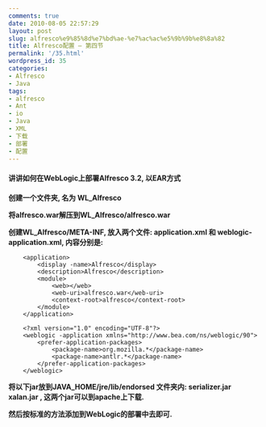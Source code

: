 ```yaml
---
comments: true
date: 2010-08-05 22:57:29
layout: post
slug: alfresco%e9%85%8d%e7%bd%ae-%e7%ac%ac%e5%9b%9b%e8%8a%82
title: Alfresco配置 — 第四节
permalink: '/35.html'
wordpress_id: 35
categories:
- Alfresco
- Java
tags:
- alfresco
- Ant
- io
- Java
- XML
- 下载
- 部署
- 配置
---
```


#### 讲讲如何在WebLogic上部署Alfresco 3.2, 以EAR方式 ####

**创建一个文件夹, 名为 WL_Alfresco**

**将alfresco.war解压到WL_Alfresco/alfresco.war**

**创建WL_Alfresco/META-INF, 放入两个文件: application.xml 和 weblogic-application.xml, 内容分别是:**

		<application>
			<display -name>Alfresco</display>
			<description>Alfresco</description>
			<module>
				<web></web>
				<web-uri>alfresco.war</web-uri>
				<context-root>alfresco</context-root>
			</module>
		</application>

		<?xml version="1.0" encoding="UTF-8"?>
		<weblogic -application xmlns="http://www.bea.com/ns/weblogic/90">
			<prefer-application-packages>
				<package-name>org.mozilla.*</package-name>
				<package-name>antlr.*</package-name>
			</prefer-application-packages>
		</weblogic>
		
**将以下jar放到JAVA_HOME/jre/lib/endorsed 文件夹内: serializer.jar xalan.jar , 这两个jar可以到apache上下载.**

**然后按标准的方法添加到WebLogic的部署中去即可.**
